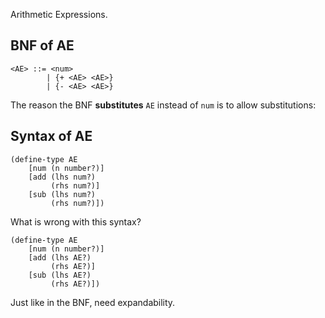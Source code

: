 Arithmetic Expressions.

## BNF of AE
```
<AE> ::= <num>
		| {+ <AE> <AE>}
		| {- <AE> <AE>}
```
The reason the BNF **substitutes** `AE` instead of `num` is to allow substitutions:

## Syntax of AE
```
(define-type AE
	[num (n number?)]
	[add (lhs num?)
		 (rhs num?)]
	[sub (lhs num?)
		 (rhs num?)])
```
What is wrong with this syntax?

```
(define-type AE
	[num (n number?)]
	[add (lhs AE?)
		 (rhs AE?)]
	[sub (lhs AE?)
		 (rhs AE?)])
```
Just like in the BNF, need expandability.
